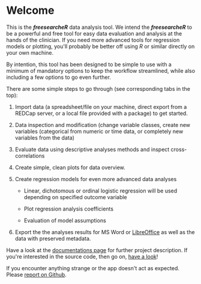# Welcome

This is the ***freesearcheR*** data analysis tool. We intend the ***freesearcheR*** to be a powerful and free tool for easy data evaluation and analysis at the hands of the clinician. If you need more advanced tools for regression models or plotting, you'll probably be better off using *R* or similar directly on your own machine.

By intention, this tool has been designed to be simple to use with a minimum of mandatory options to keep the workflow streamlined, while also including a few options to go even further.

There are some simple steps to go through (see corresponding tabs in the top):

1.  Import data (a spreadsheet/file on your machine, direct export from a REDCap server, or a local file provided with a package) to get started.

1.  Data inspection and  modification (change variable classes, create new variables (categorical from numeric or time data, or completely new variables from the data)

1.  Evaluate data using descriptive analyses methods and inspect cross-correlations

1.  Create simple, clean plots for data overview.

1.  Create regression models for even more advanced data analyses

    -   Linear, dichotomous or ordinal logistic regression will be used depending on specified outcome variable
    
    -   Plot regression analysis coefficients

    -   Evaluation of model assumptions

1.  Export the the analyses results for MS Word or [LibreOffice](https://www.libreoffice.org/) as well as the data with preserved metadata.

Have a look at the [documentations page](https://agdamsbo.github.io/freesearcheR/) for further project description. If you're interested in the source code, then go on, [have a look](https://github.com/agdamsbo/freesearcheR)!

If you encounter anything strange or the app doesn't act as expected. Please [report on Github](https://github.com/agdamsbo/freesearcheR/issues).
